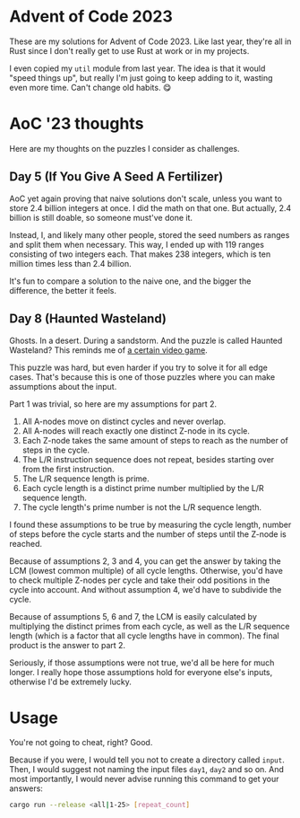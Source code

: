 # Advent of Code 2023

These are my solutions for Advent of Code 2023. Like last year, they're all in Rust since I don't really get to use Rust at
work or in my projects.

I even copied my `util` module from last year. The idea is that it would "speed things up", but really I'm just going to keep
adding to it, wasting even more time. Can't change old habits. 😋

# AoC '23 thoughts

Here are my thoughts on the puzzles I consider as challenges.

## Day 5 (If You Give A Seed A Fertilizer)

AoC yet again proving that naive solutions don't scale, unless you want to store 2.4 billion integers at once. I did the math
on that one. But actually, 2.4 billion is still doable, so someone must've done it.

Instead, I, and likely many other people, stored the seed numbers as ranges and split them when necessary. This way, I ended up
with 119 ranges consisting of two integers each. That makes 238 integers, which is ten million times less than 2.4 billion.

It's fun to compare a solution to the naive one, and the bigger the difference, the better it feels.

## Day 8 (Haunted Wasteland)

Ghosts. In a desert. During a sandstorm. And the puzzle is called Haunted Wasteland? This reminds me of [a certain video game](https://zelda.fandom.com/wiki/Haunted_Wasteland).

This puzzle was hard, but even harder if you try to solve it for all edge cases. That's because this is one of those puzzles
where you can make assumptions about the input.

Part 1 was trivial, so here are my assumptions for part 2.

1. All A-nodes move on distinct cycles and never overlap.
2. All A-nodes will reach exactly one distinct Z-node in its cycle.
3. Each Z-node takes the same amount of steps to reach as the number of steps in the cycle.
4. The L/R instruction sequence does not repeat, besides starting over from the first instruction.
5. The L/R sequence length is prime.
6. Each cycle length is a distinct prime number multiplied by the L/R sequence length.
7. The cycle length's prime number is not the L/R sequence length.

I found these assumptions to be true by measuring the cycle length, number of steps before the cycle starts and the number of
steps until the Z-node is reached.

Because of assumptions 2, 3 and 4, you can get the answer by taking the LCM (lowest common multiple) of all cycle lengths.
Otherwise, you'd have to check multiple Z-nodes per cycle and take their odd positions in the cycle into account. And without
assumption 4, we'd have to subdivide the cycle.

Because of assumptions 5, 6 and 7, the LCM is easily calculated by multiplying the distinct primes from each cycle, as well as
the L/R sequence length (which is a factor that all cycle lengths have in common). The final product is the answer to part 2.

Seriously, if those assumptions were not true, we'd all be here for much longer. I really hope those assumptions hold for
everyone else's inputs, otherwise I'd be extremely lucky.

# Usage

You're not going to cheat, right? Good.

Because if you were, I would tell you not to create a directory called `input`. Then, I would suggest not naming the input
files `day1`, `day2` and so on. And most importantly, I would never advise running this command to get your answers:

```sh
cargo run --release <all|1-25> [repeat_count]
```
